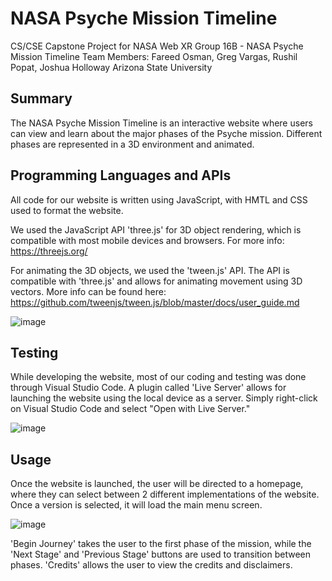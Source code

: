 # NASA Psyche Mission Timeline
CS/CSE Capstone Project for NASA Web XR Group 16B - NASA Psyche Mission Timeline
Team Members: Fareed Osman, Greg Vargas, Rushil Popat, Joshua Holloway
Arizona State University

## Summary

The NASA Psyche Mission Timeline is an interactive website where users can view
and learn about the major phases of the Psyche mission. Different phases are
represented in a 3D environment and animated.

## Programming Languages and APIs

All code for our website is written using JavaScript, with HMTL and CSS used
to format the website.

We used the JavaScript API 'three.js' for 3D object rendering, which is compatible
with most mobile devices and browsers. For more info: https://threejs.org/

For animating the 3D objects, we used the 'tween.js' API. The API is compatible
with 'three.js' and allows for animating movement using 3D vectors. More info
can be found here: https://github.com/tweenjs/tween.js/blob/master/docs/user_guide.md

![image](https://user-images.githubusercontent.com/51924553/120755568-fe0e9480-c4c2-11eb-8dad-42b4b182da20.png)


## Testing

While developing the website, most of our coding and testing was done through
Visual Studio Code. A plugin called 'Live Server' allows for launching the
website using the local device as a server. Simply right-click on Visual
Studio Code and select "Open with Live Server."

![image](https://user-images.githubusercontent.com/51924553/120755390-c56ebb00-c4c2-11eb-9cf6-24a4892030a3.png=100x20)


## Usage

Once the website is launched, the user will be directed to a homepage, where
they can select between 2 different implementations of the website. Once a
version is selected, it will load the main menu screen.

![image](https://user-images.githubusercontent.com/51924553/120755668-20081700-c4c3-11eb-9664-b66cca46473a.png=100x20)

'Begin Journey' takes the user to the first phase of the mission, while the 
'Next Stage' and 'Previous Stage' buttons are used to transition between phases.
'Credits' allows the user to view the credits and disclaimers.
